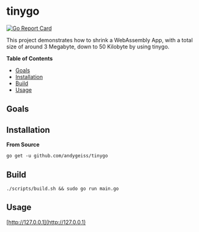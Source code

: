# tinygo

[![Go Report Card](https://goreportcard.com/badge/github.com/andygeiss/tinygo)](https://goreportcard.com/report/github.com/andygeiss/tinygo)

This project demonstrates how to shrink a WebAssembly App, with a total size of around 3 Megabyte, down to 50 Kilobyte by using tinygo.

**Table of Contents**

- [Goals](README.md#goals)
- [Installation](README.md#installation)
- [Build](README.md#build)
- [Usage](README.md#usage)

## Goals

## Installation

**From Source**

    go get -u github.com/andygeiss/tinygo

## Build

    ./scripts/build.sh && sudo go run main.go
    
## Usage

[http://127.0.0.1](http://127.0.0.1)
